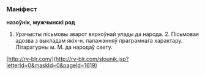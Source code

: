 ### Маніфест
**назоўнік, мужчынскі род**

1. Урачысты пісьмовы зварот вярхоўнай улады да народа. 2. Пісьмовая адозва з выкладам якіх-н. палажэнняў праграмнага характару. Літаратурны м. М. да народаў свету.

<a rel="author">[http://rv-blr.com/](http://rv-blr.com/slounik.jsp?letterId=0&maskId=0&pageId=1619)</a>
